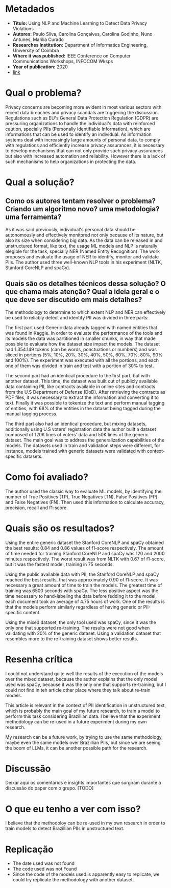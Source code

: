 # Metadados

- **Título:** Using NLP and Machine Learning to Detect Data Privacy Violations
- **Autores:** Paulo Silva, Carolina Gonçalves, Carolina Godinho, Nuno Antunes, Marilia Curado
- **Researches Institution:** Department of Informatics Engineering, University of Coimbra
- **Where it was published:** IEEE Conference on Computer Communications Workshops, INFOCOM Wksps
- **Year of publication:** 2020
- [link](https://ieeexplore.ieee.org/abstract/document/9162683)

# Qual o problema?

Privacy concerns are becoming more evident in most various sectors with recent data breaches and privacy scandals are triggering the discussion. Regulations such as EU's General Data Protection Regulation (GDPR) are pressuring organizations to handle the individual's data with reinforced caution, specially PIIs (Personally Identifiable Information), which are informations that can be used to identify an individual. As information systems deal with increasingly large amounts of personal data, to comply with regulations and efficiently increase privacy assurances, it is necessary to develop mechanisms that can not only provide such privacy assurances but also with increased automation and reliability. However there is a lack of such mechanisms to help organizations in protecting the data.

# Qual a solução?

## Como os autores tentam resolver o problema? Criando um algoritmo novo? uma metodologia? uma ferramenta?

As it was said previously, individual's personal data should be autonomously and effectively monitored not only because of its nature, but also its size when considering big data. As the data can be released in and unstructured format, like text, the usage ML models and NLP is naturally elegible for the task, specially NER (Named Entity Recognition). The work proposes and evaluate the usage of NER to identify, monitor and validate PIIs. The author used three well-known NLP tools in his experiment (NLTK, Stanford CoreNLP and spaCy).

## Quais são os detalhes técnicos dessa solução? O que chama mais atenção? Qual a ideia geral e o que deve ser discutido em mais detalhes?

The methodology to determine to which extent NLP and NER can effectively be used to reliably detect and identify PII was divided in three parts:

The first part used Generic data already tagged with named entities that was found in Kaggle. In order to evaluate the performance of the tools and its models the data was partitioned in smaller chunks, in way that made possible to evaluate how the dataset size impact the models. The dataset had 1.354.149 tokens (can be words, ponctuations or numbers) and was sliced in portions (5%, 10%, 20%, 30%, 40%, 50%, 60%, 70%, 80%, 90% and 100%). The experiment was executed with all the portions, and each one of them was divided in train and test with a portion of 30% to test.

The second part had an identical procedure to the first part, but with another dataset. This time, the dataset was built out of publicly available data containing PII, like contracts available in online sites and contracts from the U.S Department of Defense (DoD). After retrieving the contracts as PDF files, it was necessary to extract the information and converting it to text. Finally it was possible to tokenize the text and perform manual tagging of entities, with 68% of the entities in the dataset being tagged during the manual tagging process.

The third part also had an identical procedure, but mixing datasets, additionally using U.S voters' registration data the author built a dataset composed of 120K lines of voters' data and 50K lines of the generic dataset. The main goal was to address the generalization capabilities of the models. The datasets used in train and validation steps were different, for instance, models trained with generic datasets were validated with context-specific datasets.

# Como foi avaliado?

The author used the classic way to evaluate ML models, by identifying the number of True Positives (TP), True Negatives (TN), False Positives (FP) and False Negatives (FN). Then used this information to calculate accuracy, precision, recall and f1-score.

# Quais são os resultados?

Using the entire generic dataset the Stanford CoreNLP and spaCy obtained the best results: 0.84 and 0.86 values of f1-score respectively. The amount of time needed for training Stanford CoreNLP and spaCy was 120 and 2000 minutes respectively. The worst result was from NLTK with 0.67 of f1-score, but it was the fastest model, training in 75 seconds.

Using the public available data with PII, the Stanford CoreNLP and spaCy reached the best results, that was approximately 0.90 of f1-score. It was necessary a great amount of time to train the models. The greatest time of training was 6500 seconds with spaCy. The less positive aspect was the time necessary to hand-labeling the data before fedding it to the model, each document took an average of 4.75 hours of work. One of the results is that the models perform similarly regardless of having generic or PII-specific content.

Using the mixed dataset, the only tool used was spaCy, since it was the only one that supported re-training. The results were not good when validating with 20% of the generic dataset. Using a validation dataset that resembles more to the re-training dataset shows better results.

# Resenha crítica

I could not understand quite well the results of the execution of the models over the mixed dataset, because the author explains that the only model used was spaCy, because it was the only one that supports re-training, but I could not find in teh article other place where they talk about re-train models.

This article is relevant in the context of PII identification in unstructured text, which is probably the main goal of my future research, to train a model to perform this task considering Brazillian data. I believe that the experiment methodology can be re-used in a future experiment during my own research.

My research can be a future work, by trying to use the same methodology, maybe even the same models over Brazillian PIIs, but since we are seeing the boom of LLMs, it can be another possible path for the research.

# Discussão

Deixar aqui os comentários e insights importantes que surgiram durante a discussão do paper com o grupo. [TODO]

# O que eu tenho a ver com isso?

I believe that the methodoloy can be re-used in my own research in order to train models to detect Brazillian PIIs in unstructured text.

# Replicação

- The date used was not found
- The code used was not Found
- Since the code of the models used is apparently easy to replicate, we could try replicate the methodology with another dataset.
